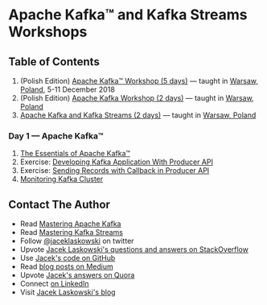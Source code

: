 # Apache Kafka™ and Kafka Streams Workshops

## Table of Contents

1. (Polish Edition) [Apache Kafka™ Workshop (5 days)](http://blog.jaceklaskowski.pl/kafka-workshop/slides/00_agenda-5-days-Apache-Kafka-Workshop-PL.html) &mdash; taught in [Warsaw, Poland](https://en.wikipedia.org/wiki/Warsaw), 5-11 December 2018
1. (Polish Edition) [Apache Kafka Workshop (2 days)](http://blog.jaceklaskowski.pl/kafka-workshop/slides/00-agenda-2-days-Apache-Kafka-Workshop-PL.html) &mdash; taught in [Warsaw, Poland](https://en.wikipedia.org/wiki/Warsaw)
1. [Apache Kafka and Kafka Streams (2 days)](http://blog.jaceklaskowski.pl/kafka-workshop/slides/00-agenda-2-days-Kafka-and-Kafka-Streams-Workshop.html) &mdash; taught in [Warsaw, Poland](https://en.wikipedia.org/wiki/Warsaw)

### Day 1 &mdash; Apache Kafka™

1. [The Essentials of Apache Kafka™](http://blog.jaceklaskowski.pl/kafka-workshop/slides/apache-kafka-essentials.html)
2. Exercise: [Developing Kafka Application With Producer API](http://blog.jaceklaskowski.pl/kafka-workshop/slides/kafka-exercise-Developing-Kafka-Application-With-Producer-API.html)
3. Exercise: [Sending Records with Callback in Producer API](http://blog.jaceklaskowski.pl/kafka-workshop/slides/kafka-exercise-Sending-Records-with-Callback-in-Producer-API.html)
4. [Monitoring Kafka Cluster](http://blog.jaceklaskowski.pl/kafka-workshop/slides/Monitoring-Kafka-Cluster.html)

## Contact The Author

* Read [Mastering Apache Kafka](https://bit.ly/mastering-apache-kafka)
* Read [Mastering Kafka Streams](https://bit.ly/mastering-kafka-streams)
* Follow [@jaceklaskowski](https://twitter.com/jaceklaskowski) on twitter
* Upvote [Jacek Laskowski's questions and answers on StackOverflow](http://stackoverflow.com/users/1305344/jacek-laskowski)
* Use [Jacek's code on GitHub](https://github.com/jaceklaskowski)
* Read [blog posts on Medium](https://medium.com/@jaceklaskowski)
* Upvote [Jacek's answers on Quora](https://www.quora.com/profile/Jacek-Laskowski)
* Connect [on LinkedIn](https://www.linkedin.com/in/jaceklaskowski/)
* Visit [Jacek Laskowski's blog](https://blog.jaceklaskowski.pl)
